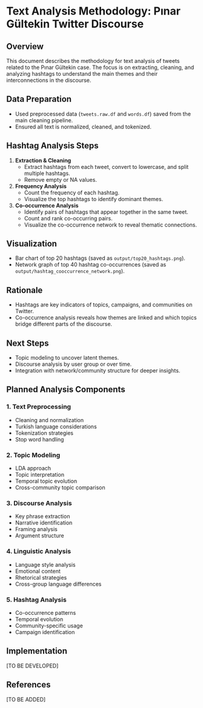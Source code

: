 # Text Analysis Methodology: Pınar Gültekin Twitter Discourse

## Overview
This document describes the methodology for text analysis of tweets related to the Pınar Gültekin case. The focus is on extracting, cleaning, and analyzing hashtags to understand the main themes and their interconnections in the discourse.

## Data Preparation
- Used preprocessed data (`tweets.raw.df` and `words.df`) saved from the main cleaning pipeline.
- Ensured all text is normalized, cleaned, and tokenized.

## Hashtag Analysis Steps
1. **Extraction & Cleaning**
   - Extract hashtags from each tweet, convert to lowercase, and split multiple hashtags.
   - Remove empty or NA values.
2. **Frequency Analysis**
   - Count the frequency of each hashtag.
   - Visualize the top hashtags to identify dominant themes.
3. **Co-occurrence Analysis**
   - Identify pairs of hashtags that appear together in the same tweet.
   - Count and rank co-occurring pairs.
   - Visualize the co-occurrence network to reveal thematic connections.

## Visualization
- Bar chart of top 20 hashtags (saved as `output/top20_hashtags.png`).
- Network graph of top 40 hashtag co-occurrences (saved as `output/hashtag_cooccurrence_network.png`).

## Rationale
- Hashtags are key indicators of topics, campaigns, and communities on Twitter.
- Co-occurrence analysis reveals how themes are linked and which topics bridge different parts of the discourse.

## Next Steps
- Topic modeling to uncover latent themes.
- Discourse analysis by user group or over time.
- Integration with network/community structure for deeper insights.

## Planned Analysis Components

### 1. Text Preprocessing
- Cleaning and normalization
- Turkish language considerations
- Tokenization strategies
- Stop word handling

### 2. Topic Modeling
- LDA approach
- Topic interpretation
- Temporal topic evolution
- Cross-community topic comparison

### 3. Discourse Analysis
- Key phrase extraction
- Narrative identification
- Framing analysis
- Argument structure

### 4. Linguistic Analysis
- Language style analysis
- Emotional content
- Rhetorical strategies
- Cross-group language differences

### 5. Hashtag Analysis
- Co-occurrence patterns
- Temporal evolution
- Community-specific usage
- Campaign identification

## Implementation

[TO BE DEVELOPED]

## References

[TO BE ADDED] 